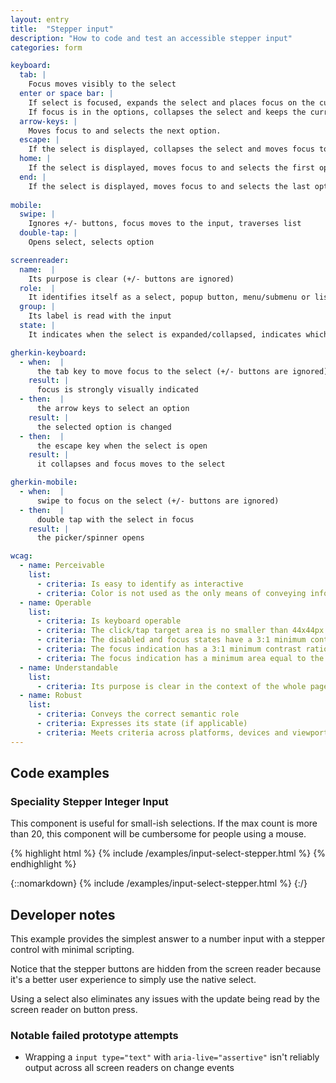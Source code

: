 ```yaml
---
layout: entry
title:  "Stepper input"
description: "How to code and test an accessible stepper input"
categories: form

keyboard:
  tab: |
    Focus moves visibly to the select
  enter or space bar: |
    If select is focused, expands the select and places focus on the currently selected option in the list. 
    If focus is in the options, collapses the select and keeps the currently selected option.
  arrow-keys: |
    Moves focus to and selects the next option. 
  escape: |
    If the select is displayed, collapses the select and moves focus to the button.
  home: |
    If the select is displayed, moves focus to and selects the first option.
  end: |
    If the select is displayed, moves focus to and selects the last option.e.
     
mobile:
  swipe: |
    Ignores +/- buttons, focus moves to the input, traverses list
  double-tap: |
    Opens select, selects option

screenreader:
  name:  |
    Its purpose is clear (+/- buttons are ignored)
  role:  |
    It identifies itself as a select, popup button, menu/submenu or listbox
  group: |
    Its label is read with the input
  state: |
    It indicates when the select is expanded/collapsed, indicates which option is selected

gherkin-keyboard: 
  - when:  |
      the tab key to move focus to the select (+/- buttons are ignored)
    result: |
      focus is strongly visually indicated
  - then:  |
      the arrow keys to select an option
    result: |
      the selected option is changed
  - then:  |
      the escape key when the select is open 
    result: |
      it collapses and focus moves to the select

gherkin-mobile:
  - when:  |
      swipe to focus on the select (+/- buttons are ignored)
  - then:  |
      double tap with the select in focus
    result: |
      the picker/spinner opens

wcag:
  - name: Perceivable
    list:
      - criteria: Is easy to identify as interactive
      - criteria: Color is not used as the only means of conveying information
  - name: Operable
    list:
      - criteria: Is keyboard operable
      - criteria: The click/tap target area is no smaller than 44x44px
      - criteria: The disabled and focus states have a 3:1 minimum contrast ratio against default
      - criteria: The focus indication has a 3:1 minimum contrast ratio against adjacent elements
      - criteria: The focus indication has a minimum area equal to the width of the element and 2px in height
  - name: Understandable
    list:
      - criteria: Its purpose is clear in the context of the whole page
  - name: Robust
    list:
      - criteria: Conveys the correct semantic role 
      - criteria: Expresses its state (if applicable)
      - criteria: Meets criteria across platforms, devices and viewports
---
```


## Code examples

### Speciality Stepper Integer Input

This component is useful for small-ish selections. If the max count is more than 20, this component will be cumbersome for people using a mouse.

{% highlight html %}
{% include /examples/input-select-stepper.html %}
{% endhighlight %}

{::nomarkdown}
<example>
{% include /examples/input-select-stepper.html %}
</example>
{:/}

## Developer notes

This example provides the simplest answer to a number input with a stepper control with minimal scripting.

Notice that the stepper buttons are hidden from the screen reader because it's a better user experience to simply use the native select.

Using a select also eliminates any issues with the update being read by the screen reader on button press.

### Notable failed prototype attempts

- Wrapping a `input type="text"` with `aria-live="assertive"` isn't reliably output across all screen readers on change events